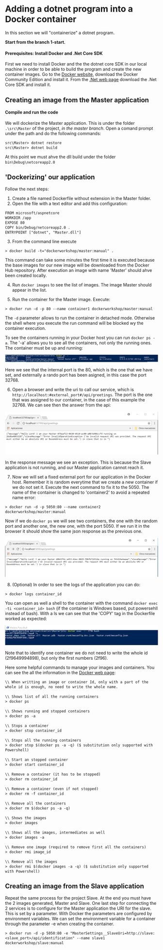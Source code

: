 # Adding a dotnet program into a Docker container
In this section we will "containerize" a dotnet program. 

**Start from the branch 1-start.**
 
#### Prerequisites: Install Docker and .Net Core SDK
First we need to install Docker and the the dotnet core SDK  in our local machine in order to be able to build the program and create the new container images. Go to the [Docker website](https://www.docker.com/), download the Docker Community Edition and install it.
From the [.Net web page](https://www.microsoft.com/net/)  download the .Net Core SDK and install it.

## Creating an image from the Master application
#### Compile and run the code
We will dockerize the Master application. This is under the folder `.\src\Master` of the project, *in the master branch*. Open a comand prompt under the path and do the following commands:

```
src\Master> dotnet restore
src\Master> dotnet build
```
At this point we must ahve the dll build under the folder `bin\Debug\netcoreapp2.0`

## 'Dockerizing' our application 
Follow the next steps:
1. Create a file named Dockerfile without extension in the Master folder.
2. Open the file with a text editor and add this configuration:
```
FROM microsoft/aspnetcore
WORKDIR /app
EXPOSE 80
COPY bin/Debug/netcoreapp2.0 .
ENTRYPOINT ["dotnet", "Master.dll"]
``` 
3. From the command line execute 
```
> docker build -t="dockerworkshop/master:manual" .  
```
This command can take some minutes the first time it is executed because the base images for our new image will be downloaded from the Docker Hub repository. After execution an image with name 'Master' should ahve been created locally.  

4. Run `docker images` to see the list of images. The image Master should appear in the list.

5. Run the container for the Master image. Execute:
```
> docker run -d -p 80 --name container1 dockerworkshop/master:manual 
```
The `-d` parameter allows to run the container in detached mode. Otherwise the shell where you execute the run command will be blocked wy the container execution.

To see the containers running in your Docker host you can run `docker ps -a`. The '-a' allows you to see all the containers, not only the running ones. The container must be up and running:

![docker ps -a](./img/docker_ps_a.PNG)

Here we see that the internal port is the 80, which is the one that we have set, and externally a rando port has been asigned, in this case the port 32768.

6. Open a browser and write the uri to call our service, which is `http://localhost:#external_port#/api/greetings`. The port is the one that was assigned to our container, in the case of this example the 32768. We can see then the answer from the api:

![browser get master](./img/browser_get_Master.PNG)

In the response message we see an exception. This is because the Slave application is not running, and our Master application cannot reach it. 

7. Now we will set a fixed external port for our application in the Docker host. Remember it is random everytime that we create a new container if we do not set it. Execute the next command to fix it to the 5050. The name of the container is changed to 'container2' to avoid a repeated name error:

```
> docker run -d -p 5050:80 --name container2 dockerworkshop/master:manual
```
Now if we do `docker ps` we will see two containers, the one with the random port and another one, the new one, with the port 5050. If we run it in the browser it should show the same json response as the previous one.

![browser get master](./img/browser_get_5050_Master.PNG)

8. (Optional) In order to see the logs of the application you can do:
```
> docker logs container_id
```

You can open as well a shell to the container with the command `docker exec -ti <container_id> bash` (if the container is Windows based, put powersehll instead of bash). With a ls we can see that the 'COPY' tag in the Dockerfile worked as expected:

 ![docker exec bash](./img/docker_exec_bash.PNG)

 Note that to identify one container we do not need to write the whole id (2f9649994898), but only the first numbers (2f96).

Here some helpful commands to manage your images and containers. You can see the all the information in the [Docker web page](https://docs.docker.com/engine/reference/commandline/docker/):

```
\\ When writting an image or container Id, only with a part of the whole id is enough, no need to write the whole name.

\\ Shows list of all the running containers
> docker ps 

\\ Shows running and stopped containers
> docker ps -a

\\ Stops a container
> docker stop container_id

\\ Stops all the running containers
> docker stop $(docker ps -a -q) ($ substitution only supported with Powershell)

\\ Start an stopped container
> docker start container_id

\\ Remove a container (it has to be stopped)
> docker rm container_id

\\ Remove a container (even if not stopped)
> docker rm -f container_id

\\ Remove all the containers
> docker rm $(docker ps -a -q)

\\ Shows the images
> docker images

\\ Shows all the images, intermediates as well
> docker images -a

\\ Remove one image (required to remove first all the containers)
> docker rmi image_id

\\ Remove all the images
> docker rmi $(docker images -a -q) ($ substitution only supported with Powershell)
``` 

## Creating an image from the Slave application

Repeat the same process for the project Slave. At the end you must have the 2 images generated, Master and Slave. One last step for connecting the 2 services is to configure for the Master application the URI for the slave. This is set by a parameter. With Docker the parameters are configured by environment variables. We can set the environment variable for a container through the parameter -e when creating the container. 
```
> docker run -d -p 5050:80 -e "MasterSettings__SlaveUri=http://slave:<slave_port>/api/identification" --name slave1 dockerworkshop/slave:manual
```
